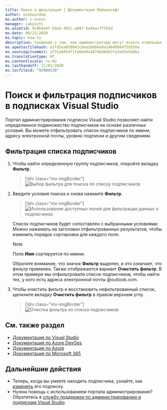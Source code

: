 ```yaml
---
title: Поиск и фильтрация | Документация Майкрософт
author: evanwindom
ms.author: v-evwin
manager: cabuschl
ms.assetid: 9c0b9a4f-b9a3-491c-a68f-6e4bac7f7b3d
ms.date: 09/21/2020
ms.topic: how-to
description: Сведения о том, как администраторы могут искать отдельных подписчиков или группы на портале администрирования.
ms.openlocfilehash: e1fd5ea959043cbea58d0eb9a14649044f5d556e
ms.sourcegitcommit: a731a9454f1fa6bd9a18746d8d62fe2e85e5ddb1
ms.translationtype: HT
ms.contentlocale: ru-RU
ms.lasthandoff: 11/01/2020
ms.locfileid: "92904538"
---
```

# <a name="search-and-filter-subscribers-in-visual-studio-subscriptions"></a>Поиск и фильтрация подписчиков в подписках Visual Studio
Портал администрирования подписок Visual Studio позволяет найти определенное подмножество подписчиков на основе различных условий. Вы можете отфильтровать список подписчиков по имени, адресу электронной почты, уровню подписки и другим сведениям.

## <a name="to-filter-the-subscriber-list"></a>Фильтрация списка подписчиков
1. Чтобы найти определенную группу подписчиков, откройте вкладку **Фильтр**.
   > [!div class="mx-imgBorder"]
   > ![Выбор фильтра для поиска по списку подписчиков](_img/search-filter/filter-list.png "Выберите пункт Фильтр, чтобы ввести условия для ограничения отображаемых подписок.")

2. Введите условия поиска и снова нажмите **Фильтр**.
   > [!div class="mx-imgBorder"]
   > ![Использование доступных полей для фильтрации данных о подписчиках](media/filter-subscribers.png "Введите значения в различных полях, чтобы ограничить результаты поиска. Например, можно выполнить поиск по '@contoso.com', чтобы получить список всех подписчиков с адресами электронной почты в домене @contoso.com.")

   Список подписчиков будет сопоставлен с выбранными условиями.  Можно нажимать на заголовки отфильтрованных результатов, чтобы изменить порядок сортировки для каждого поля.  
   > [!NOTE]
   > Поле **Имя** сортируется по имени.

   Обратите внимание, что значок **Фильтр** выделен, и это означает, что фильтр применен.  Также отображается вариант **Очистить фильтр**. В этом примере мы отфильтровали список подписчиков, чтобы найти тех, у кого есть адреса электронной почты @outlook.com. 

3. Чтобы очистить фильтр и восстановить нефильтрованный список, щелкните вкладку **Очистить фильтр** в правом верхнем углу. 
   > [!div class="mx-imgBorder"]
   > ![Очистка фильтра из списка подписчиков](_img/search-filter/clear-filter.png "Щелкните Очистить фильтр, чтобы удалить фильтр и снова увидеть все назначенные подписки.")


## <a name="see-also"></a>См. также раздел
- [Документация по Visual Studio](/visualstudio/)
- [Документация по Azure DevOps](/azure/devops/)
- [Документация по Azure](/azure/)
- [Документация по Microsoft 365](/microsoft-365/)


## <a name="next-steps"></a>Дальнейшие действия
- Теперь, когда вы умеете находить подписчика, узнайте, как [изменить](edit-license.md) его подписку.
- Нужна помощь с использованием портала администрирования?  Обратитесь в [службу поддержки по администрированию и подпискам Visual Studio](https://visualstudio.microsoft.com/support/support-overview-vs).